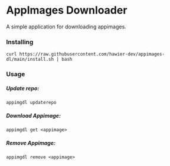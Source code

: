# AppImages Downloader

A simple application for downloading appimages.

### Installing

```
curl https://raw.githubusercontent.com/hawier-dev/appimages-dl/main/install.sh | bash
```

### Usage

##### Update repo:

```
appimgdl updaterepo
```

##### Download Appimage:

```
appimgdl get <appimage>
```

##### Remove Appimage:

```
appimgdl remove <appimage>
```
